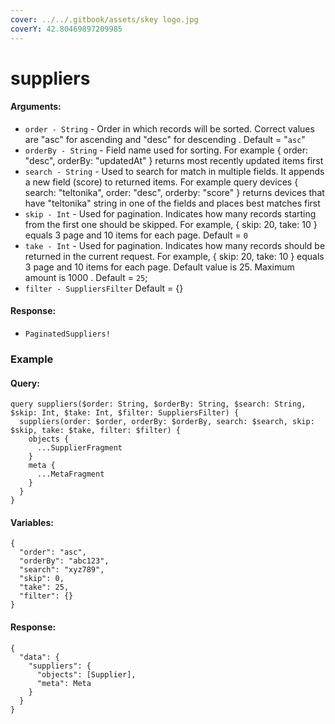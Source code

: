 ```yaml
---
cover: ../../.gitbook/assets/skey logo.jpg
coverY: 42.80469897209985
---
```


# suppliers

#### Arguments:

* `order - String` - Order in which records will be sorted. Correct values are "asc" for ascending and "desc" for descending . Default = "`asc`"
* `orderBy - String` - Field name used for sorting. For example { order: "desc", orderBy: "updatedAt" } returns most recently updated items first
* `search - String` - Used to search for match in multiple fields. It appends a new field (score) to returned items. For example query devices { search: "teltonika", order: "desc", orderby: "score" } returns devices that have "teltonika" string in one of the fields and places best matches first
* `skip - Int` - Used for pagination. Indicates how many records starting from the first one should be skipped. For example, { skip: 20, take: 10 } equals 3 page and 10 items for each page. Default = `0`
* `take - Int` - Used for pagination. Indicates how many records should be returned in the current request. For example, { skip: 20, take: 10 } equals 3 page and 10 items for each page. Default value is 25. Maximum amount is 1000 . Default = `25`;
* `filter - SuppliersFilter` Default = {}

#### Response:

* `PaginatedSuppliers!`

### Example

#### Query:

```
query suppliers($order: String, $orderBy: String, $search: String, $skip: Int, $take: Int, $filter: SuppliersFilter) {
  suppliers(order: $order, orderBy: $orderBy, search: $search, skip: $skip, take: $take, filter: $filter) {
    objects {
      ...SupplierFragment
    }
    meta {
      ...MetaFragment
    }
  }
}
```

#### Variables:

```
{
  "order": "asc",
  "orderBy": "abc123",
  "search": "xyz789",
  "skip": 0,
  "take": 25,
  "filter": {}
}
```

#### Response:

```
{
  "data": {
    "suppliers": {
      "objects": [Supplier],
      "meta": Meta
    }
  }
}
```
